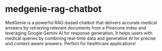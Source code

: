 # medgenie-rag-chatbot
MedGenie is a powerful RAG-based chatbot that delivers accurate medical answers by retrieving relevant documents from a Pinecone index and leveraging Google Gemini AI for response generation. It helps users with medical queries by combining real-time data and generative AI for precise and context-aware answers. Perfect for healthcare applications!
